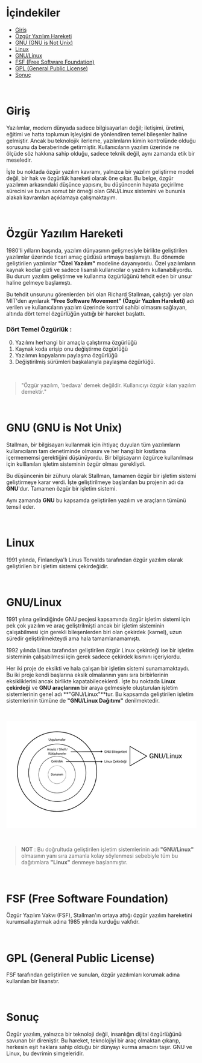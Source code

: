 <!-- 

Eklenecekler :
	* Linux vs Unix
	
 -->

<!-- İçindekiler -->
# İçindekiler
- [Giriş](#giriş)
- [Özgür Yazılım Hareketi](#özgür-yazılım-hareketi)
- [GNU (GNU is Not Unix)](#gnu-gnu-is-not-unix)
- [Linux](#linux)
- [GNU/Linux](#gnulinux)
- [FSF (Free Software Foundation)](#fsf-free-software-foundation)
- [GPL (General Public License)](#gpl-general-public-license)
- [Sonuç](#sonuç)

<br>

<!-- Giriş -->
# Giriş
Yazılımlar, modern dünyada sadece bilgisayarları değil; iletişimi, üretimi, eğitimi ve hatta toplumun işleyişini de yönlendiren temel bileşenler haline gelmiştir. Ancak bu teknolojik ilerleme, yazılımların kimin kontrolünde olduğu sorusunu da beraberinde getirmiştir. Kullanıcıların yazılım üzerinde ne ölçüde söz hakkına sahip olduğu, sadece teknik değil, aynı zamanda etik bir meseledir.

İşte bu noktada özgür yazılım kavramı, yalnızca bir yazılım geliştirme modeli değil, bir hak ve özgürlük hareketi olarak öne çıkar. Bu belge, özgür yazılımın arkasındaki düşünce yapısını, bu düşüncenin hayata geçirilme sürecini ve bunun somut bir örneği olan GNU/Linux sistemini ve bununla alakalı kavramları açıklamaya çalışmaktayım.

<br>

<!-- Özgür Yazılım Hareketi -->
# Özgür Yazılım Hareketi
1980'li yılların başında, yazılım dünyasının gelişmesiyle birlikte geliştirilen yazılımlar üzerinde ticari amaç güdüsü artmaya başlamıştı. Bu dönemde geliştirilen yazılımlar **"Özel Yazılım"** modeline dayanıyordu. Özel yazılımların kaynak kodlar gizli ve sadece lisanslı kullanıcılar o yazılımı kullanabiliyordu. Bu durum yazılım geliştirme ve kullanma özgürlüğünü tehdit eden bir unsur haline gelmeye başlamıştı.  

Bu tehdit unsurunu görenlerden biri olan Richard Stallman, çalıştığı yer olan MIT'den ayrılarak **"Free Software Movement" (Özgür Yazılım Hareketi)** adı verilen ve kullanıcıların yazılım üzerinde kontrol sahibi olmasını sağlayan, altında dört temel özgürlüğün yattığı bir hareket başlattı.

### Dört Temel Özgürlük :
0.	Yazılımı herhangi bir amaçla çalıştırma özgürlüğü
1.	Kaynak koda erişip onu değiştirme özgürlüğü
2.	Yazılımın kopyalarını paylaşma özgürlüğü
3.	Değiştirilmiş sürümleri başkalarıyla paylaşma özgürlüğü.

<br>

> "Özgür yazılım, 'bedava' demek değildir. Kullanıcıyı özgür kılan yazılım demektir."

<br>

<!-- GNU (GNU is Not Unix) -->
# GNU (GNU is Not Unix)
Stallman, bir bilgisayarı kullanmak için ihtiyaç duyulan tüm yazılımların kullanıcıların tam denetiminde olmasını ve her hangi bir kısıtlama içermememsi gerektiğini düşünüyordu. Bir bilgisayarın özgürce kullanılması için kulllanılan işletim sisteminin özgür olması gerekliydi. 

Bu düşüncenin bir zühuru olarak Stallman, tamamen özgür bir işletim sistemi geliştirmeye karar verdi. İşte geliştirilmeye başlanılan bu projenin adı da **GNU**'dur. Tamamen özgür bir işletim sistemi.

Aynı zamanda **GNU** bu kapsamda geliştirilen yazılım ve araçların tümünü temsil eder.

<br>

<!-- Linux -->
# Linux
1991 yılında, Finlandiya'lı Linus Torvalds tarafından özgür yazılım olarak geliştirilen bir işletim sistemi çekirdeğidir.

<br>

<!-- GNU/Linux -->
# GNU/Linux
1991 yılına gelindiğinde GNU peojesi kapsamında özgür işletim sistemi için pek çok yazılım ve araç geliştrilmişti ancak bir işletim sisteminin çalışabilmesi için gerekli bileşenlerden biri olan çekirdek (karnel), uzun süredir geliştirilmekteydi ama hala tamamlanamamıştı.

1992 yılında Linus tarafından geliştirilen özgür Linux çekirdeği ise bir işletim sisteminin çalışabilmesi için gerek sadece çekirdek kısmını içeriyiordu.

Her iki proje de eksikti ve hala çalışan bir işletim sistemi sunamamaktaydı. Bu iki proje kendi başlarına eksik olmalarının yanı sıra birbirlerinin eksikliklerini ancak birlikte kapatabileceklerdi. İşte bu noktada **Linux çekirdeği** ve **GNU araçlarının** bir araya gelmesiyle oluşturulan işletim sistemlerinin genel adı **"GNU/Linux"**tur. Bu kapsamda geliştirilen işletim sistemlerinin tümüne de **"GNU/Linux Dağıtımı"** denilmektedir.

<br>

![GNU-Linux](./images/GNU-Linux.png)

<br>

> **NOT** : Bu doğrultuda geliştirilen işletim sistemlerinin adı **"GNU/Linux"** olmasının yanı sıra zamanla kolay söylenmesi sebebiyle tüm bu dağıtımlara **"Linux"** denmeye başlanmıştır.

<br>

<!-- FSF (Free Software Foundation) -->
# FSF (Free Software Foundation)
Özgür Yazılım Vakvı (FSF), Stallman'ın ortaya attığı özgür yazılım hareketini kurumsallaştırmak adına 1985 yılında kurduğu vakfıdr.

<br>

<!-- GPL (General Public License) -->
# GPL (General Public License)
FSF tarafından geliştirilen ve sunulan, özgür yazılımları korumak adına kullanılan bir lisanstır.  

<br>

<!-- Sonuç -->
# Sonuç
Özgür yazılım, yalnızca bir teknoloji değil, insanlığın dijital özgürlüğünü savunan bir direniştir. Bu hareket, teknolojiyi bir araç olmaktan çıkarıp, herkesin eşit haklara sahip olduğu bir dünyayı kurma amacını taşır. GNU ve Linux, bu devrimin simgeleridir.